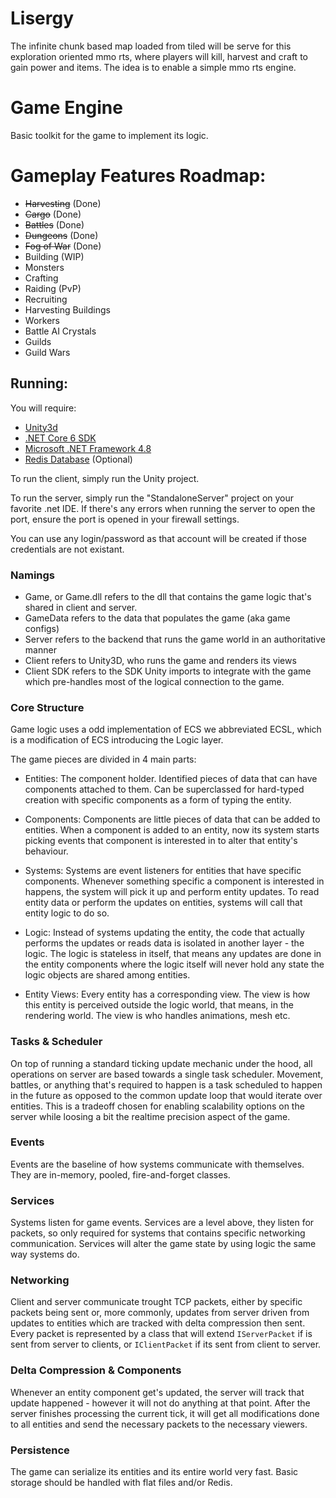 ﻿# Lisergy

The infinite chunk based map loaded from tiled will be serve for this exploration oriented mmo rts, where players will kill, harvest and craft to gain power and items. 
The idea is to enable a simple mmo rts engine.

# Game Engine

Basic toolkit for the game to implement its logic.

# Gameplay Features Roadmap:

- ~~Harvesting~~ (Done)
- ~~Cargo~~ (Done)
- ~~Battles~~ (Done)
- ~~Dungeons~~ (Done)
- ~~Fog of War~~ (Done)
- Building (WIP)
- Monsters
- Crafting
- Raiding (PvP)
- Recruiting
- Harvesting Buildings
- Workers
- Battle AI Crystals
- Guilds
- Guild Wars

## Running:

You will require:

- [Unity3d](https://unity3d.com/pt/get-unity/download) 
- [.NET Core 6 SDK](https://www.microsoft.com/net/download)
- [Microsoft .NET Framework 4.8](https://www.microsoft.com/pt-br/download/details.aspx?id=21)
- [Redis Database](https://redis.io/download) (Optional)

To run the client, simply run the Unity project.

To run the server, simply run the "StandaloneServer" project on your favorite .net IDE.
If there's any errors when running the server to open the port, ensure the port is opened in your firewall settings.

You can use any login/password as that account will be created if those credentials are not existant.

### Namings

- Game, or Game.dll refers to the dll that contains the game logic that's shared in client and server.
- GameData refers to the data that populates the game (aka game configs)
- Server refers to the backend that runs the game world in an authoritative manner
- Client refers to Unity3D, who runs the game and renders its views
- Client SDK refers to the SDK Unity imports to integrate with the game which pre-handles most of the logical connection to the game.

### Core Structure

Game logic uses a odd implementation of ECS we abbreviated ECSL, which is a modification of ECS introducing the Logic layer.

The game pieces are divided in 4 main parts:

- Entities: 
     The component holder.
     Identified pieces of data that can have components attached to them.
     Can be superclassed for hard-typed creation with specific components as a form of typing the entity.

- Components: 
     Components are little pieces of data that can be added to entities. When a component is added to an entity, now its system starts picking events that component is interested in to 
     alter that entity's behaviour.

- Systems: 
     Systems are event listeners for entities that have specific components. Whenever something specific a component is interested in happens, the system will pick it up and perform
     entity updates. To read entity data or perform the updates on entities, systems will call that entity logic to do so.

- Logic:
     Instead of systems updating the entity, the code that actually performs the updates or reads data is isolated in another layer - the logic.
     The logic is stateless in itself, that means any updates are done in the entity components where the logic itself will never hold any state
     the logic objects are shared among entities.

- Entity Views:
     Every entity has a corresponding view. The view is how this entity is perceived outside the logic world, that means, in the rendering world.
     The view is who handles animations, mesh etc.

### Tasks & Scheduler

On top of running a standard ticking update mechanic under the hood, all operations on server are based towards a single task scheduler.
Movement, battles, or anything that's required to happen is a task scheduled to happen in the future as opposed to the common update loop that would iterate over
entities. 
This is a tradeoff chosen for enabling scalability options on the server while loosing a bit the realtime precision aspect of the game.

### Events

Events are the baseline of how systems communicate with themselves. They are in-memory, pooled, fire-and-forget classes.

### Services

Systems listen for game events. 
Services are a level above, they listen for packets, so only required for systems that contains specific networking communication.
Services will alter the game state by using logic the same way systems do.

### Networking

Client and server communicate trought TCP packets, either by specific packets being sent or, more commonly, updates from server driven from updates to entities which are tracked with delta compression then sent.
Every packet is represented by a class that will extend `IServerPacket` if is sent from server to clients, or `IClientPacket` if its sent from client to server.

### Delta Compression & Components

Whenever an entity component get's updated, the server will track that update happened - however it will not do anything at that point.
After the server finishes processing the current tick, it will get all modifications done to all entities and send the necessary packets to the necessary viewers.

### Persistence

The game can serialize its entities and its entire world very fast. Basic storage should be handled with flat files and/or Redis.

